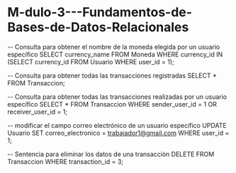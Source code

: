 # M-dulo-3---Fundamentos-de-Bases-de-Datos-Relacionales


-- Consulta para obtener el nombre de la moneda elegida por un usuario específico
SELECT currency_name FROM Moneda WHERE currency_id IN (SELECT currency_id FROM Usuario WHERE user_id = 1);

-- Consulta para obtener todas las transacciones registradas
SELECT * FROM Transaccion;

-- Consulta para obtener todas las transacciones realizadas por un usuario específico
SELECT * FROM Transaccion WHERE sender_user_id = 1 OR receiver_user_id = 1;

-- modificar el campo correo electrónico de un usuario específico
 UPDATE Usuario SET correo_electronico = trabajador1@gmail.com WHERE user_id = 1;

-- Sentencia para eliminar los datos de una transacción
DELETE FROM Transaccion WHERE transaction_id = 3;
